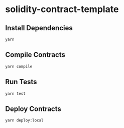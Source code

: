# solidity-contract-template

## Install Dependencies

`yarn`

## Compile Contracts

`yarn compile`

## Run Tests

`yarn test`

## Deploy Contracts

`yarn deploy:local`
